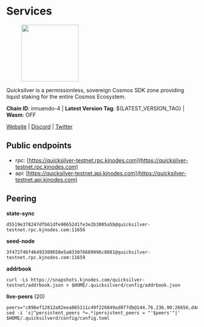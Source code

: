 # Services

<figure><img src="https://raw.githubusercontent.com/kj89/testnet_manuals/main/pingpub/logos/quicksilver.png" width="150" alt=""><figcaption></figcaption></figure>

Quicksilver is a permissionless, sovereign Cosmos SDK zone providing liquid staking for the entire Cosmos Ecosystem.

**Chain ID**: innuendo-4 | **Latest Version Tag**: ${LATEST_VERSION_TAG} | **Wasm**: OFF

[Website](https://quicksilver.zone) | [Discord](https://discord.gg/quicksilverprotocol) | [Twitter](https://twitter.com/quicksilverzone)


## Public endpoints

* rpc: [https://quicksilver-testnet.rpc.kjnodes.com](https://quicksilver-testnet.rpc.kjnodes.com)
* api: [https://quicksilver-testnet.api.kjnodes.com](https://quicksilver-testnet.api.kjnodes.com)

## Peering

**state-sync**

```
d5519e378247dfb61dfe90652d1fe3e2b3005a5b@quicksilver-testnet.rpc.kjnodes.com:11656
```

**seed-node**

```
3f472746f46493309650e5a033076689996c8881@quicksilver-testnet.rpc.kjnodes.com:11659
```

**addrbook**
```
curl -Ls https://snapshots.kjnodes.com/quicksilver-testnet/addrbook.json > $HOME/.quicksilverd/config/addrbook.json
```

**live-peers** (20)
```
peers="c896ef12812a82eea865111c49f226849ad077db@144.76.236.90:26656,d4d83e209a2b096859821228ea17475f9a487a48@23.88.0.170:15651,13564ca7ffcc8fa6bcc6d405c96fe8c724ec17da@88.99.213.25:11656,41f7d7004cace7bd1760a5f980a86123700c8f1d@185.146.148.116:26656,af8cfa944802a9bd510fc3407950a15e8be86c31@213.239.217.52:30656,2096650d8586b858d3369205f3b46ac4c765bc8e@65.109.53.155:26656,66f9d8f52a4637dc9215cdaa8dc2977633e52bbf@95.217.144.121:26656,bdb93c655989b2c1882339fabb013317066dda56@95.214.52.138:26676,3da9fbcb9ec210ec1c94ebc49f46fad3d3721e77@65.108.136.39:26651,d5519e378247dfb61dfe90652d1fe3e2b3005a5b@65.109.68.190:11656,1c1ca90d704c22844570d57039ccf2e8f58e475d@80.64.208.123:26656,7c65eaf6307530cc654d62fff271a9593643758b@23.227.200.10:26656,6c31ea769b18d7b20b2d738df7778fb9fc3fc380@18.236.225.32:26656,c9a74cdd754a8ccc9243ac2b245e4caaa78695aa@45.85.147.96:26656,8ff8a186fe9cbc70d0f34891fa051f87e561a48b@158.160.0.93:26656,858ba6bc33a6d13fdd9ddad344d788dcf91cf565@142.132.151.99:15651,8a334ed2e728ca1164f8ef6ae58dd5fda31da5be@66.94.104.239:26641,e0f0703e9ce343c46e0ec01b19216715e817b358@65.109.85.170:28656,a37474c1f254cd4b16d924327a755c914e8e7d86@65.109.30.53:26656,5844010472bac487748336616d450bc9f0cbc57c@65.108.72.175:29656"
sed -i 's|^persistent_peers *=.*|persistent_peers = "'$peers'"|' $HOME/.quicksilverd/config/config.toml
```
